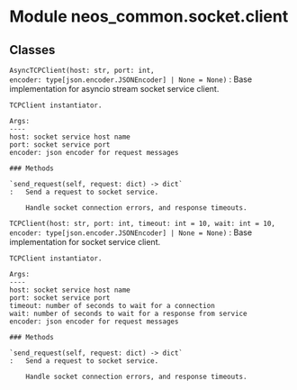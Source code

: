 Module neos_common.socket.client
================================

Classes
-------

`AsyncTCPClient(host: str, port: int, encoder: type[json.encoder.JSONEncoder] | None = None)`
:   Base implementation for asyncio stream socket service client.
    
    TCPClient instantiator.
    
    Args:
    ----
    host: socket service host name
    port: socket service port
    encoder: json encoder for request messages

    ### Methods

    `send_request(self, request: dict) ‑> dict`
    :   Send a request to socket service.
        
        Handle socket connection errors, and response timeouts.

`TCPClient(host: str, port: int, timeout: int = 10, wait: int = 10, encoder: type[json.encoder.JSONEncoder] | None = None)`
:   Base implementation for socket service client.
    
    TCPClient instantiator.
    
    Args:
    ----
    host: socket service host name
    port: socket service port
    timeout: number of seconds to wait for a connection
    wait: number of seconds to wait for a response from service
    encoder: json encoder for request messages

    ### Methods

    `send_request(self, request: dict) ‑> dict`
    :   Send a request to socket service.
        
        Handle socket connection errors, and response timeouts.